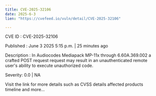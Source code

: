 ```yaml
---
title: CVE-2025-32106
date: 2025-6-3
lien: "https://cvefeed.io/vuln/detail/CVE-2025-32106"

---
```


CVE ID : CVE-2025-32106

Published :  June 3
2025
5:15 p.m. | 25 minutes ago

Description : In Audiocodes Mediapack MP-11x through 6.60A.369.002
a crafted POST request request may result in an unauthenticated remote user's ability to execute unauthorized code.

Severity: 0.0 | NA

Visit the link for more details
such as CVSS details
affected products
timeline
and more...
